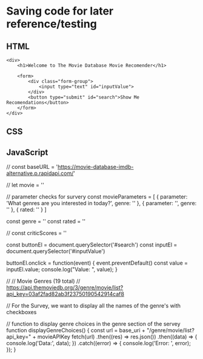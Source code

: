# Saving code for later reference/testing



## HTML

<!-- Line 13 -->
    <div>
        <h1>Welcome to The Movie Database Movie Recomender</h1>
        
        <form>
            <div class="form-group">
                <input type="text" id="inputValue">
            </div>
            <button type="submit" id="search">Show Me Recomendations</button>
        </form>
    </div>


## CSS

## JavaScript


<!-- The following could be used for the survery section of the project. It is just the start and not very organized/complete, but it could be used as a starting point of what would need to be done. -->
// 
const baseURL = 'https://movie-database-imdb-alternative.p.rapidapi.com/'

// 
let movie = ''


// parameter checks for survery
const movieParameters = [
    {
        parameter: 'What genres are you interested in today?',
        genre: ''
    },
    {
        parameter: '',
        genre: ''
    },
    {
        rated: ''
    }
]

const genre = ''
const rated = ''

// 
const criticScores = ''

<!-- Line 31 -->
const buttonEl = document.querySelector('#search')
const inputEl = document.querySelector('#inputValue')

buttonEl.onclick = function(event) { 
    event.preventDefault()
    const value = inputEl.value;
    console.log("Value: ", value);
}


<!-- Line 43 -->
// // Movie Genres (19 total)
// https://api.themoviedb.org/3/genre/movie/list?api_key=03af2fad82ab3f23750190542914caf8

// For the Survey, we want to display all the names of the genre's with checkboxes

// function to display genre choices in the genre section of the servey
function displayGenreChoices() { 
    const url = base_uri + "/genre/movie/list?api_key=" + movieAPIKey
    fetch(url)
        .then((res) => res.json())
        .then((data) => { 
            console.log('Data:', data);
        })
        .catch((error) => { 
            console.log('Error: ', error);
        });
}

